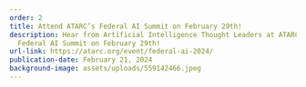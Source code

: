 ```yaml
---
order: 2
title: Attend ATARC’s Federal AI Summit on February 29th!
description: Hear from Artificial Intelligence Thought Leaders at ATARC’s
  Federal AI Summit on February 29th!
url-link: https://atarc.org/event/federal-ai-2024/
publication-date: February 21, 2024
background-image: assets/uploads/559142466.jpeg
---
```

